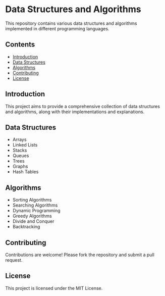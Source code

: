 # Data Structures and Algorithms

This repository contains various data structures and algorithms implemented in different programming languages.

## Contents

- [Introduction](#introduction)
- [Data Structures](#data-structures)
- [Algorithms](#algorithms)
- [Contributing](#contributing)
- [License](#license)

## Introduction

This project aims to provide a comprehensive collection of data structures and algorithms, along with their implementations and explanations.

## Data Structures

- Arrays
- Linked Lists
- Stacks
- Queues
- Trees
- Graphs
- Hash Tables

## Algorithms

- Sorting Algorithms
- Searching Algorithms
- Dynamic Programming
- Greedy Algorithms
- Divide and Conquer
- Backtracking

## Contributing

Contributions are welcome! Please fork the repository and submit a pull request.

## License

This project is licensed under the MIT License.
